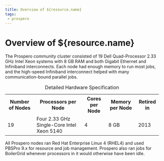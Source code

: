 ```yaml
---
title: Overview of ${resource.name}
tags:
 - prospero
---
```

# Overview of ${resource.name}

The Prospero community cluster consisted of 19 Dell Quad-Processor 2.33 GHz Intel Xeon systems with 8 GB RAM and both Gigabit Ethernet and Infiniband interconnects. Each node had enough memory to run most jobs, and the high-speed Infiniband interconnect helped with many communication-bound parallel jobs.

<div class="inrows-wide">
	<table class="inrows-wide">
		<caption>Detailed Hardware Specification</caption>
		<tr>
			<th scope="col">Number of Nodes</th>
			<th scope="col">Processors per Node</th>
			<th scope="col">Cores per Node</th>
			<th scope="col">Memory per Node</th>
			<th scope="col">Retired in</th>
		</tr>
		<tr>
			<td>19</td>
			<td>Four 2.33 GHz Single-Core Intel Xeon 5140</td>
			<td>4</td>
			<td>8 GB</td>
			<td>2013</td>
		</tr>
	</table>
</div>

All Prospero nodes ran Red Hat Enterprise Linux 4 (RHEL4) and used PBSPro 9.x for resource and job management. Prospero also ran jobs for BoilerGrid whenever processors in it would otherwise have been idle.
